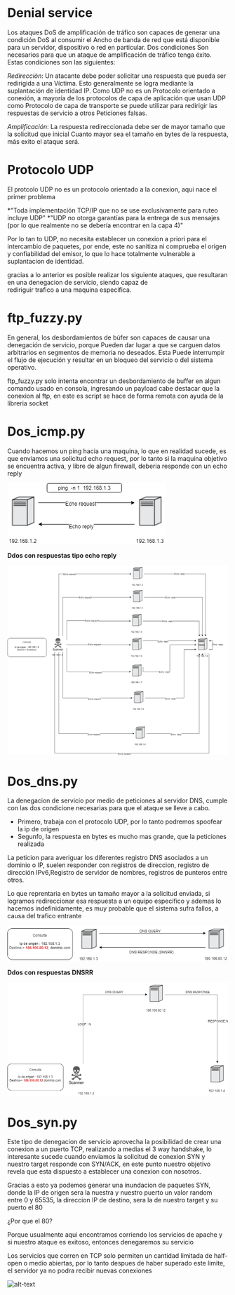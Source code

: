 # Denial service #


 Los ataques DoS de amplificación de tráfico son capaces de generar una condición DoS al consumir el
 Ancho de banda de red que está disponible para un servidor, dispositivo o red en particular. Dos condiciones 
 Son necesarios para que un ataque de amplificación de tráfico tenga éxito. Estas condiciones son las siguientes:
 
 *Redirección*: Un atacante debe poder solicitar una respuesta que pueda ser redirigida a una Víctima. 
   Esto generalmente se logra mediante la suplantación de identidad IP. Como UDP no es un Protocolo orientado a conexión,
   a mayoría de los protocolos de capa de aplicación que usan UDP como
   Protocolo de capa de transporte se puede utilizar para redirigir las respuestas de servicio a otros Peticiones falsas.

 *Amplificación*: La respuesta redireccionada debe ser de mayor tamaño que la solicitud que inicial
   Cuanto mayor sea el tamaño en bytes de la respuesta, más exito el ataque será.
   
   
 # Protocolo UDP #
   
   El protcolo UDP no es un protocolo orientado a la conexion, aqui nace el primer problema
   
  *"Toda implementación TCP/IP que no se use exclusivamente para ruteo incluye UDP"
  *"UDP no otorga garantías para la entrega de sus mensajes (por lo que realmente no se debería encontrar en la capa 4)"
   
   Por lo tan to UDP, no necesita establecer un conexion a priori para el intercambio de paquetes, por ende, este no sanitiza  ni          comprueba el origen y confiabilidad del emisor, lo que lo hace totalmente vulnerable a suplantacion de identidad.
   
   gracias  a lo anterior es posible realizar los siguiente ataques, que resultaran en una denegacion de servicio, siendo capaz de       
   rediriguir trafico a una maquina especifica.
   
   
 # ftp_fuzzy.py #
   
   En general, los desbordamientos de búfer son capaces de causar una denegación de servicio, porque
   Pueden dar lugar a que se carguen datos arbitrarios en segmentos de memoria no deseados. Esta
   Puede interrumpir el flujo de ejecución y resultar en un bloqueo del servicio o del sistema operativo.
   
   ftp_fuzzy.py solo intenta encontrar un desbordamiento de buffer en algun comando usado en consola, ingresando un payload
   cabe destacar que la conexion al ftp,  en este es script se hace de forma remota con ayuda de la libreria socket
   
   
 # Dos_icmp.py #
    
  Cuando hacemos un ping hacia una maquina, lo que en realidad sucede, es que enviamos una solicitud echo request, por lo tanto 
  si la maquina objetivo se encuentra activa, y libre de algun firewall, deberia responde con un echo reply
    
    
  ![alt-text](img/icmp.png) 
    
    
  **Ddos con respuestas tipo echo reply**
    
  ![alt-text](img/icmp2.png) 
  
  
  
 # Dos_dns.py #
 
 La denegacion de servicio por medio de peticiones al servidor DNS, cumple con las dos condicione necesarias para que el ataque se lleve   a cabo.
 
  * Primero, trabaja con el protocolo UDP, por lo tanto podremos spoofear la ip de origen
  * Segunfo, la respuesta en bytes es mucho mas grande, que la peticiones realizada
  
  La peticion para averiguar los diferentes registro DNS asociados a un dominio o IP, suelen responder con registros de direccion,         registro de dirección IPv6,Registro de servidor de nombres, registros de punteros entre otros.
  
  Lo que reprentaria en bytes un tamaño mayor a la solicitud enviada, si logramos redireccionar esa respuesta a un equipo especifico y     ademas lo hacemos indefinidamente, es muy probable que el sistema sufra fallos, a causa del trafico entrante
  
  
  ![alt-text](img/dns2.png)
  
 **Ddos con respuestas DNSRR**
   
  ![alt-text](img/dnsa.png)
  
  
  # Dos_syn.py #
  
  Este tipo de denegacion de servicio aprovecha la posibilidad de crear una conexion a un puerto TCP, realizando a medias el 3 way         handshake, lo interesante sucede cuando enviamos la solicitud de conexion SYN y nuestro target responde con SYN/ACK, en este punto       nuestro objetivo revela que esta dispuesto a establecer una conexion con nosotros.
  
  Gracias a esto ya podemos generar una inundacion de paquetes SYN, donde la IP de origen sera la nuestra y nuestro puerto un valor       random entre 0 y 65535, la direccion IP de destino, sera la de nuestro target  y su puerto el 80
  
  ¿Por que el 80?
  
  Porque usualmente aqui encontramos corriendo los servicios de apache y si nuestro ataque es exitoso, entonces denegaremos su servicio
  
  Los servicios que corren en TCP solo permiten un cantidad limitada de half-open o medio abiertas, por lo tanto despues  de haber         superado este limite, el servidor ya no podra recibir nuevas conexiones 
  
  ![alt-text](img/syn(1).png)
  
  
  
  
  
  
  
   
 
 
    
  
   
